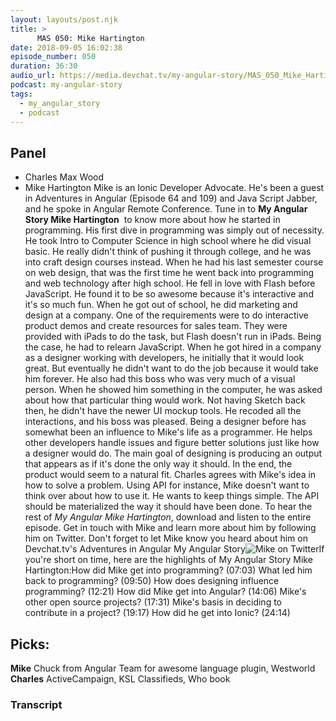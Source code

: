 ```yaml
---
layout: layouts/post.njk
title: >
      MAS 050: Mike Hartington
date: 2018-09-05 16:02:38
episode_number: 050
duration: 36:30
audio_url: https://media.devchat.tv/my-angular-story/MAS_050_Mike_Hartington.mp3
podcast: my-angular-story
tags: 
  - my_angular_story
  - podcast
---
```


## Panel

- Charles Max Wood
- Mike Hartington
Mike&nbsp;is an Ionic Developer Advocate. He's been a guest in Adventures in Angular (Episode 64 and 109) and Java Script Jabber, and he spoke in Angular Remote Conference. Tune&nbsp;in&nbsp;to **My Angular Story Mike Hartington** &nbsp;to know more about how he started in programming. His first dive in programming was simply out of necessity. He took Intro to Computer Science in high school where he did visual basic. He really didn't think of pushing it through college, and he was into craft design courses instead. When he had his last semester course on web design, that was the first time he went back into programming and web technology after high school. He fell in love with Flash&nbsp;before JavaScript. He found it to be so awesome because it's interactive and it's so much fun. When he got out of school, he did marketing and design at a company. One of the requirements were to do&nbsp;interactive product demos and create&nbsp;resources for sales team. They were provided with iPads to do the task, but Flash doesn't run&nbsp;in iPads. Being the case, he had to relearn JavaScript. When he got hired in a company as a designer working with developers, he initially that it would look great. But eventually he didn't want to do the job because it would take him forever. He also had this boss who was very much&nbsp;of a visual person. When he showed him something in the computer, he was asked about how that particular thing would work.&nbsp;Not having Sketch back then, he didn't have the&nbsp;newer UI mockup tools. He recoded all the interactions, and his boss was pleased. Being a designer before has somewhat been&nbsp;an influence to Mike's life as a programmer.&nbsp;He helps other developers handle issues and figure better solutions just like how a designer would do. The main goal of designing is producing an output that appears as if it's done the only way it should. In the end, the product would seem to a natural fit. Charles agrees with Mike's idea in how to solve a problem. Using API for instance, Mike doesn't want to think over about how to use it. He wants to keep things simple. The API should&nbsp;be materialized the way it should have been done. To hear the rest of&nbsp;_My Angular Mike Hartington_, download and listen&nbsp;to the entire episode. Get in touch&nbsp;with Mike&nbsp;and learn more about him by following him on Twitter. Don't forget to let Mike&nbsp;know you heard about him on Devchat.tv's Adventures in Angular My Angular Story![Mike on Twitter](https://twitter.com/mhartington)If you're short on time, here are the highlights of&nbsp;My Angular Story Mike Hartington:How did Mike get into programming? (07:03) What led him back to programming? (09:50) How does designing influence programming?&nbsp;(12:21) How did Mike get into Angular? (14:06) Mike's other open source projects? (17:31) Mike's basis in deciding to contribute in a project? (19:17) How did he get into Ionic? (24:14)
## Picks:
**Mike** Chuck from Angular Team for awesome language plugin, Westworld **Charles** ActiveCampaign, KSL Classifieds, Who book

### Transcript


